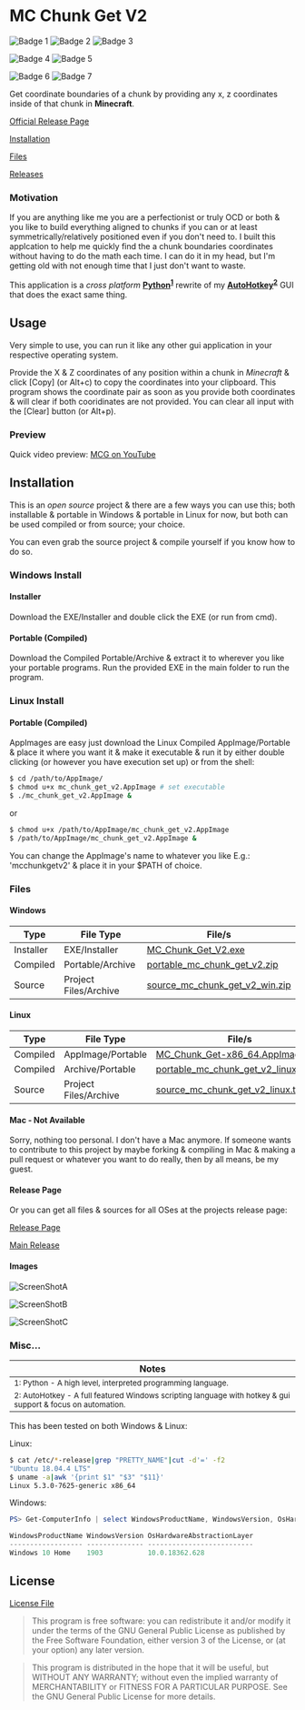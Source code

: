 # MC Chunk Get V2

![Badge 1](images/gu.png) ![Badge 2](images/mg.png) ![Badge 3](images/mu.png)

![Badge 4](images/oc.png) ![Badge 5](images/pc.png)

![Badge 6](images/pp.png) ![Badge 7](images/ps.png)

Get coordinate boundaries of a chunk by providing any x, z coordinates inside of that chunk in **Minecraft**.

[Official Release Page](https://lateralus138.github.io/MC-Chunk-Get-V2/)

[Installation](#installation)

[Files](#files)

[Releases](#releasepage)

### Motivation

If you are anything like me you are a perfectionist or truly OCD or both &amp; you like to build everything aligned to chunks if you can or at least symmetrically/relatively positioned even if you don't need to. I built this applcation to help me quickly find the a chunk boundaries coordinates without having to do the math each time. I can do it in my head, but I'm getting old with not enough time that I just don't want to waste.

This application is a *cross platform* **[Python](https://www.python.org/)<sup>[1](#note1)</sup>** rewrite of my **[AutoHotkey](https://www.autohotkey.com/)<sup>[2](#note2)</sup>** GUI that does the exact same thing.

## Usage

Very simple to use, you can run it like any other gui application in your respective operating system.

Provide the X & Z coordinates of any position within a chunk in *Minecraft* &amp; click [Copy] (or Alt+c) to copy the coordinates into your clipboard. This program shows the coordinate pair as soon as you provide both coordinates &amp; will clear if both cooridinates are not provided. You can clear all input with the [Clear] button (or Alt+p).

### Preview

Quick video preview: [MCG on YouTube](https://youtu.be/ao1YxG-eQdA "MCG on YouTube")

## Installation

<a name="installation"></a>

This is an *open source* project &amp; there are a few ways you can use this; both installable &amp; portable in Windows &amp; portable in Linux for now, but both can be used compiled or from source; your choice.

You can even grab the source project &amp; compile yourself if you know how to do so.

### Windows Install

#### Installer

Download the EXE/Installer and double click the EXE (or run from cmd).

#### Portable (Compiled)

Download the Compiled Portable/Archive &amp; extract it to wherever you like your portable programs. Run the provided EXE in the main folder to run the program.

### Linux Install

#### Portable (Compiled)

AppImages are easy just download the Linux Compiled AppImage/Portable &amp; place it where you want it &amp; make it executable &amp; run it by either double clicking (or however you have execution set up) or from the shell:

```Bash
$ cd /path/to/AppImage/
$ chmod u+x mc_chunk_get_v2.AppImage # set executable
$ ./mc_chunk_get_v2.AppImage &
```

or

```Bash
$ chmod u+x /path/to/AppImage/mc_chunk_get_v2.AppImage
$ /path/to/AppImage/mc_chunk_get_v2.AppImage &
```

You can change the AppImage's name to whatever you like E.g.: 'mcchunkgetv2' &amp; place it in your $PATH of choice.

### Files

<a name="files"></a>

#### Windows

|Type|File Type|File/s|
| --------- | --------- | --------- |
|Installer  |EXE/Installer  |[MC_Chunk_Get_V2.exe](./Windows/installer/MC_Chunk_Get_V2.exe "Windows Installer")    |
|Compiled      |Portable/Archive|[portable_mc_chunk_get_v2.zip](./Windows/compiled/portable_mc_chunk_get_v2.zip "Windows Portable")|
|Source      |Project Files/Archive|[source_mc_chunk_get_v2_win.zip](./Windows/src/source_mc_chunk_get_v2_win.zip "Windows Source")|

#### Linux

|Type|File Type|File/s|
| --------- | --------- | --------- |
|Compiled      |AppImage/Portable|[MC_Chunk_Get-x86_64.AppImage](./Linux/compiled/MC_Chunk_Get-x86_64.AppImage)|
|Compiled      |Archive/Portable|[portable_mc_chunk_get_v2_linux.tar.gz](./Linux/compiled/portable_mc_chunk_get_v2_linux.tar.gz)|
|Source      |Project Files/Archive|[source_mc_chunk_get_v2_linux.tar.gz](./Linux/src/source_mc_chunk_get_v2_linux.tar.gz)|

#### Mac - Not Available

Sorry, nothing too personal. I don't have a Mac anymore. If someone wants to contribute to this project by maybe forking &amp; compiling in Mac &amp; making a pull request or whatever you want to do really, then by all means, be my guest.

#### Release Page

<a name="releasepage"></a>

Or you can get all files &amp; sources for all OSes at the projects release page:

[Release Page](https://github.com/Lateralus138/MC-Chunk-Get-V2/releases/)

[Main Release](https://lateralus138.github.io/MC-Chunk-Get-V2/)



#### Images

![ScreenShotA](./images/previewa.png)

![ScreenShotB](./images/previewb.png)

![ScreenShotC](./images/icon.png)

### Misc...

|Notes|
| --- |
|<a name="note1"><sup>1: Python - A high level, interpreted programming language.</sup></a>|
|<a name="note2"><sup>2: AutoHotkey - A full featured Windows scripting language with hotkey &amp; gui support &amp; focus on automation.</sup></a>|

This has been tested on both Windows &amp; Linux:

Linux:

```Bash
$ cat /etc/*-release|grep "PRETTY_NAME"|cut -d'=' -f2
"Ubuntu 18.04.4 LTS"
$ uname -a|awk '{print $1" "$3" "$11}'
Linux 5.3.0-7625-generic x86_64
```

Windows:

```PowerShell
PS> Get-ComputerInfo | select WindowsProductName, WindowsVersion, OsHardwareAbstractionLayer

WindowsProductName WindowsVersion OsHardwareAbstractionLayer
------------------ -------------- --------------------------
Windows 10 Home    1903           10.0.18362.628
```

## License

[License File](LICENSE)

>This program is free software: you can redistribute it and/or modify it under the terms of the GNU General Public License as published by the Free Software Foundation, either version 3 of the License, or (at your option) any later version. 

>This program is distributed in the hope that it will be useful, but WITHOUT ANY WARRANTY; without even the implied warranty of MERCHANTABILITY or FITNESS FOR A PARTICULAR PURPOSE.  See the GNU General Public License for more details.
